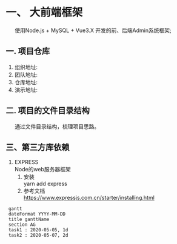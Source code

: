 

# 一、 大前端框架
&nbsp;&nbsp;&nbsp;&nbsp;&nbsp;&nbsp;使用Node.js + MySQL + Vue3.X 开发的前、后端Admin系统框架;
## 一. 项目仓库<br>
1. 组织地址: <br>
2. 团队地址: <br>
3. 仓库地址: <br>
4. 演示地址: <br>
## 二. 项目的文件目录结构<br>
&nbsp;&nbsp;&nbsp;&nbsp;&nbsp;&nbsp;通过文件目录结构，梳理项目思路。
## 三、第三方库依赖
1. EXPRESS
       <br/>Node的web服务器框架<br>
   1. 安装
      <br/>yarn add express
   2. 参考文档
       <br/>https://www.expressjs.com.cn/starter/installing.html <br/>

      
 ```mermaid
  gantt
  dateFormat YYYY-MM-DD
  title ganttName
  section AG
  task1 : 2020-05-05, 1d
  task2 : 2020-05-07, 2d
 ```
